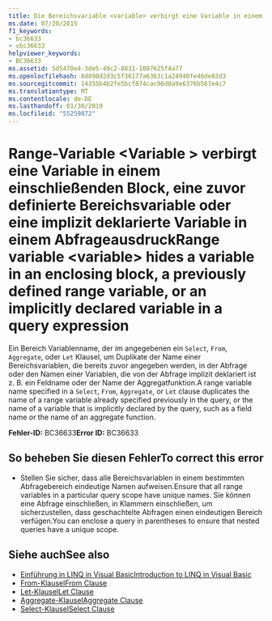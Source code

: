 ```yaml
---
title: Die Bereichsvariable <variable> verbirgt eine Variable in einem einschließenden Block, eine zuvor definierte Bereichsvariable oder eine implizit im Abfrageausdruck deklarierte Variable
ms.date: 07/20/2015
f1_keywords:
- bc36633
- vbc36633
helpviewer_keywords:
- BC36633
ms.assetid: 5d5470e4-3de5-49c2-8831-1087625f4a77
ms.openlocfilehash: 8d898d2d3c5f36177a6363c1a24940fe46de83d3
ms.sourcegitcommit: 14355b4b2fe5bcf874cac96d0a9e6376b567e4c7
ms.translationtype: MT
ms.contentlocale: de-DE
ms.lasthandoff: 01/30/2019
ms.locfileid: "55259872"
---
```

# <a name="range-variable-variable-hides-a-variable-in-an-enclosing-block-a-previously-defined-range-variable-or-an-implicitly-declared-variable-in-a-query-expression"></a><span data-ttu-id="81c86-102">Range-Variable \<Variable > verbirgt eine Variable in einem einschließenden Block, eine zuvor definierte Bereichsvariable oder eine implizit deklarierte Variable in einem Abfrageausdruck</span><span class="sxs-lookup"><span data-stu-id="81c86-102">Range variable \<variable> hides a variable in an enclosing block, a previously defined range variable, or an implicitly declared variable in a query expression</span></span>
<span data-ttu-id="81c86-103">Ein Bereich Variablenname, der im angegebenen ein `Select`, `From`, `Aggregate`, oder `Let` Klausel, um Duplikate der Name einer Bereichsvariablen, die bereits zuvor angegeben werden, in der Abfrage oder den Namen einer Variablen, die von der Abfrage implizit deklariert ist z. B. ein Feldname oder der Name der Aggregatfunktion.</span><span class="sxs-lookup"><span data-stu-id="81c86-103">A range variable name specified in a `Select`, `From`, `Aggregate`, or `Let` clause duplicates the name of a range variable already specified previously in the query, or the name of a variable that is implicitly declared by the query, such as a field name or the name of an aggregate function.</span></span>  
  
 <span data-ttu-id="81c86-104">**Fehler-ID:** BC36633</span><span class="sxs-lookup"><span data-stu-id="81c86-104">**Error ID:** BC36633</span></span>  
  
## <a name="to-correct-this-error"></a><span data-ttu-id="81c86-105">So beheben Sie diesen Fehler</span><span class="sxs-lookup"><span data-stu-id="81c86-105">To correct this error</span></span>  
  
-   <span data-ttu-id="81c86-106">Stellen Sie sicher, dass alle Bereichsvariablen in einem bestimmten Abfragebereich eindeutige Namen aufweisen.</span><span class="sxs-lookup"><span data-stu-id="81c86-106">Ensure that all range variables in a particular query scope have unique names.</span></span> <span data-ttu-id="81c86-107">Sie können eine Abfrage einschließen, in Klammern einschließen, um sicherzustellen, dass geschachtelte Abfragen einen eindeutigen Bereich verfügen.</span><span class="sxs-lookup"><span data-stu-id="81c86-107">You can enclose a query in parentheses to ensure that nested queries have a unique scope.</span></span>  
  
## <a name="see-also"></a><span data-ttu-id="81c86-108">Siehe auch</span><span class="sxs-lookup"><span data-stu-id="81c86-108">See also</span></span>
- [<span data-ttu-id="81c86-109">Einführung in LINQ in Visual Basic</span><span class="sxs-lookup"><span data-stu-id="81c86-109">Introduction to LINQ in Visual Basic</span></span>](../../../visual-basic/programming-guide/language-features/linq/introduction-to-linq.md)
- [<span data-ttu-id="81c86-110">From-Klausel</span><span class="sxs-lookup"><span data-stu-id="81c86-110">From Clause</span></span>](../../../visual-basic/language-reference/queries/from-clause.md)
- [<span data-ttu-id="81c86-111">Let-Klausel</span><span class="sxs-lookup"><span data-stu-id="81c86-111">Let Clause</span></span>](../../../visual-basic/language-reference/queries/let-clause.md)
- [<span data-ttu-id="81c86-112">Aggregate-Klausel</span><span class="sxs-lookup"><span data-stu-id="81c86-112">Aggregate Clause</span></span>](../../../visual-basic/language-reference/queries/aggregate-clause.md)
- [<span data-ttu-id="81c86-113">Select-Klausel</span><span class="sxs-lookup"><span data-stu-id="81c86-113">Select Clause</span></span>](../../../visual-basic/language-reference/queries/select-clause.md)
